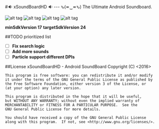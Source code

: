 #:sound: xSoundBoardHD :sound: --- ԅ(≖‿≖ԅ)
The Ultimate Android Soundboard.

![alt tag](https://raw.githubusercontent.com/xtonousou/xSoundBoardHD/master/preview/scr-a.jpg)
![alt tag](https://raw.githubusercontent.com/xtonousou/xSoundBoardHD/master/preview/scr-b.jpg)
![alt tag](https://raw.githubusercontent.com/xtonousou/xSoundBoardHD/master/preview/scr-c.jpg)
![alt tag](https://raw.githubusercontent.com/xtonousou/xSoundBoardHD/master/preview/scr-d.jpg)

**minSdkVersion 17**
**targetSdkVersion 24**

##TODO prioritized list
- [ ] **Fix search logic**
- [ ] **Add more sounds**
- [ ] **Particle support different DPIs**

##License
    xSoundBoardHD - Android SoundBoard
    Copyright (C) <2016>  <Sotirios Roussis>

    This program is free software: you can redistribute it and/or modify
    it under the terms of the GNU General Public License as published by
    the Free Software Foundation, either version 3 of the License, or
    (at your option) any later version.

    This program is distributed in the hope that it will be useful,
    but WITHOUT ANY WARRANTY; without even the implied warranty of
    MERCHANTABILITY or FITNESS FOR A PARTICULAR PURPOSE.  See the
    GNU General Public License for more details.

    You should have received a copy of the GNU General Public License
    along with this program.  If not, see <http://www.gnu.org/licenses/>.
